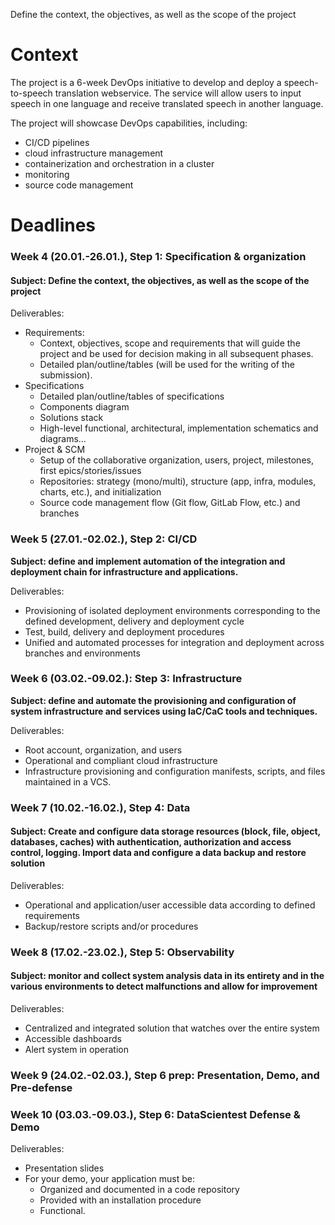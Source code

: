 Define the context, the objectives, as well as the scope of the project

# Context

The project is a 6-week DevOps initiative to develop and deploy a speech-to-speech translation webservice. The service will allow users to input speech in one language and receive translated speech in another language.

The project will showcase DevOps capabilities, including:

- CI/CD pipelines
- cloud infrastructure management
- containerization and orchestration in a cluster
- monitoring
- source code management

# Deadlines

### Week 4 (20.01.-26.01.), Step 1: Specification & organization

#### Subject: Define the context, the objectives, as well as the scope of the project

Deliverables:

- Requirements:
  - Context, objectives, scope and requirements that will guide the project and be used for decision making in all subsequent phases.
  - Detailed plan/outline/tables (will be used for the writing of the submission).
- Specifications
  - Detailed plan/outline/tables of specifications
  - Components diagram
  - Solutions stack
  - High-level functional, architectural, implementation schematics and diagrams...
- Project & SCM
  - Setup of the collaborative organization, users, project, milestones, first epics/stories/issues
  - Repositories: strategy (mono/multi), structure (app, infra, modules, charts, etc.), and initialization
  - Source code management flow (Git flow, GitLab Flow, etc.) and branches

### Week 5 (27.01.-02.02.), Step 2: CI/CD

**Subject: define and implement automation of the integration and deployment chain for infrastructure and applications.**

Deliverables:

- Provisioning of isolated deployment environments corresponding to the defined development, delivery and deployment cycle
- Test, build, delivery and deployment procedures
- Unified and automated processes for integration and deployment across branches and environments

### Week 6 (03.02.-09.02.): Step 3: Infrastructure

**Subject: define and automate the provisioning and configuration of system infrastructure and services using IaC/CaC tools and techniques.**

Deliverables:

- Root account, organization, and users
- Operational and compliant cloud infrastructure
- Infrastructure provisioning and configuration manifests, scripts, and files maintained in a VCS.

### Week 7 (10.02.-16.02.), Step 4: Data

#### Subject: Create and configure data storage resources (block, file, object, databases, caches) with authentication, authorization and access control, logging. Import data and configure a data backup and restore solution

Deliverables:
- Operational and application/user accessible data according to defined requirements
- Backup/restore scripts and/or procedures

### Week 8 (17.02.-23.02.), Step 5: Observability

#### Subject: monitor and collect system analysis data in its entirety and in the various environments to detect malfunctions and allow for improvement

Deliverables:

- Centralized and integrated solution that watches over the entire system
- Accessible dashboards
- Alert system in operation

### Week 9 (24.02.-02.03.), Step 6 prep: Presentation, Demo, and Pre-defense

### Week 10 (03.03.-09.03.), Step 6: DataScientest Defense & Demo

Deliverables:

- Presentation slides
- For your demo, your application must be:
  - Organized and documented in a code repository
  - Provided with an installation procedure
  - Functional.
